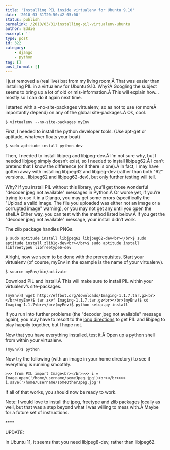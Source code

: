```yaml
---
title: 'Installing PIL inside virtualenv for Ubuntu 9.10'
date: '2010-03-31T20:50:42-05:00'
status: publish
permalink: /2010/03/31/installing-pil-virtualenv-ubuntu
author: Eddie
excerpt: ''
type: post
id: 322
category:
    - django
    - python
tag: []
post_format: []
---
```

I just removed a (real live) bat from my living room.Â That was easier than installing PIL in a virtualenv for Ubuntu 9.10. Why?Â Googling the subject seems to bring up a lot of old or mis-information.Â This will explain how... mostly so I can do it again next time.

I started with a –no-site-packages virtualenv, so as not to use (or moreÂ importantly depend) on any of the global site-packages.Â Ok, cool.

`$ virtualenv --no-site-packages myEnv`

First, I needed to install the python developer tools. (Use apt-get or aptitude, whatever floats your boat)

`$ sudo aptitude install python-dev`

Then, I needed to install libjpeg and libjpeg-dev.Â I’m not sure why, but I needed libjpeg simply doesn’t exist, so I needed to install libjpeg62.Â I can’t pretend that I know the difference (or if there is one).Â In fact, I may have gotten away with installing libjpeg62 and libjpeg-dev (rather than both "62" versions... libjpeg62 and libjpeg62-dev), but only further testing will tell.

Why? If you install PIL without this library, you’ll get those wonderful "decoder jpeg not available" messages in Python.Â Or worse yet, if you’re trying to use it in a Django, you may get some errors (specifically the "Upload a valid image. The file you uploaded was either not an image or a corrupted image" warning), or you may not get any until you open the shell.Â Either way, you can test with the method listed below.Â If you get the "decoder jpeg not available" message, your install didn’t work.

The zlib package handles PNGs.

`$ sudo aptitude install libjpeg62 libjpeg62-dev<br></br>$ sudo aptitude install zlib1g-dev<br></br>$ sudo aptitude install libfreetype6 libfreetype6-dev`

Alright, now we seem to be done with the prerequisites. Start your virtualenv (of course, myEnv in the example is the name of your virtualenv).

`$ source myEnv/bin/activate`

Download PIL and install.Â This will make sure to install PIL within your virtualenv’s site-packages.

`(myEnv)$ wget http://effbot.org/downloads/Imaging-1.1.7.tar.gz<br></br>(myEnv)$ tar zxvf Imaging-1.1.7.tar.gz<br></br>(myEnv)$ cd Imaging-1.1.7<br></br>(myEnv)$ python setup.py install`

If you run into further problems (the "decoder jpeg not available" message again), you may have to resort to the [long directions](http://effbot.org/zone/pil-decoder-jpeg-not-available.htm) to get PIL and libjpeg to play happily together, but I hope not.

Now that you have everything installed, test it.Â Open up a python shell from within your virtualenv.

`(myEnv)$ python`

Now try the following (with an image in your home directory) to see if everything is running smoothly.

`>>> from PIL import Image<br></br>>>> i = Image.open('/home/username/someJpeg.jpg')<br></br>>>> i.save('/home/username/someOtherJpeg.jpg')`

If all of that works, you should now be ready to work.

Note: I would love to install the jpeg, freetype and zlib packages locally as well, but that was a step beyond what I was willing to mess with.Â Maybe for a future set of instructions.

\*\*\*\*

UPDATE:

In Ubuntu 11, it seems that you need libjpeg8-dev, rather than libjpeg62.